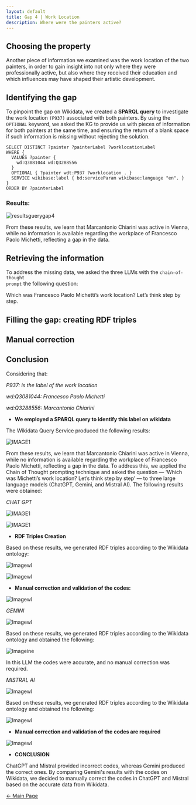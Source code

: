 ```yaml
---
layout: default
title: Gap 4 | Work Location
description: Where were the painters active? 
---
```


## Choosing the property

Another piece of information we examined was the work location of the two painters, in order to gain insight into not only where they were professionally active, but also where they received their education and which influences may have shaped their artistic development. 

## Identifying the gap

To pinpoint the gap on Wikidata, we created a **SPARQL query** to investigate the work location <code class="language-plaintext highlighter-rouge">(P937)</code>
associated with both painters. By using the <code class="language-plaintext highlighter-rouge">OPTIONAL</code> keyword, we asked the KG to provide us with pieces of information for both painters at the same time, and ensuring the return of a blank space if such information is missing without rejecting the solution. 

```sparql
SELECT DISTINCT ?painter ?painterLabel ?worklocationLabel
WHERE {
  VALUES ?painter {
    wd:Q3081044 wd:Q3288556
  }
  OPTIONAL { ?painter wdt:P937 ?worklocation . }
  SERVICE wikibase:label { bd:serviceParam wikibase:language "en". }
}
ORDER BY ?painterLabel
```

### Results: 

![resultsguerygap4](/abremipainters/assets/images/resquerygap4.png)

From these results, we learn that Marcantonio Chiarini was active in Vienna, while no information is available regarding the workplace of Francesco Paolo Michetti, reflecting a gap in the data.

## Retrieving the information

To address the missing data, we asked the three LLMs with the <code class="language-plaintext highlighter-rouge">chain-of-thought prompt</code> the following question: 

Which was Francesco Paolo Michetti’s work location? Let’s think step by step. 

## Filling the gap: creating RDF triples 

## Manual correction

## Conclusion


Considering that: 

*P937: is the label of the work location*

*wd:Q3081044: Francesco Paolo Michetti* 

*wd:Q3288556: Marcantonio Chiarini*



- **We employed a SPARQL query to identify this label on wikidata**

The Wikidata Query Service produced the following results: 

![IMAGE1](/abremipainters/assets/images/Immagine6.jpg)

From these results, we learn that Marcantonio Chiarini was active in Vienna, while no information is available regarding the workplace of Francesco Paolo Michetti, reflecting a gap in the data. To address this, we applied the Chain of Thought prompting technique and asked the question — ‘Which was Michetti’s work location? Let’s think step by step’ — to three large language models (ChatGPT, Gemini, and Mistral AI). The following results were obtained:

*CHAT GPT*

![IMAGE1](/abremipainters/assets/images/Immagine14.jpg)

![IMAGE1](/abremipainters/assets/images/Immagine15.jpg)

- **RDF Triples Creation**

Based on these results, we generated RDF triples according to the Wikidata ontology: 

![Imagewl](/abremipainters/assets/images/rdfworllocation1.png)

![Imagewl](/abremipainters/assets/images/rdfworllocation2.png)


- **Manual correction and validation of the codes:**

![Imagewl](/abremipainters/assets/images/rdfworklocatrion3.png)


*GEMINI*

![Imagewl](/abremipainters/assets/images/Immagine16.jpg)

Based on these results, we generated RDF triples according to the Wikidata ontology and obtained the following: 

![Imageine](/abremipainters/assets/images/WORKLOCATION.png)


In this LLM the codes were accurate, and no manual correction was required. 

*MISTRAL AI*

![Imagewl](/abremipainters/assets/images/Immagine17.jpg)


Based on these results, we generated RDF triples according to the Wikidata ontology and obtained the following:

![Imagewl](/abremipainters/assets/images/rdftripleserratimistral.png)


- **Manual correction and validation of the codes are required**

![Imagewl](/abremipainters/assets/images/gap4ultimaimmagine.png)
 
- **CONCLUSION**

ChatGPT and Mistral provided incorrect codes, whereas Gemini produced the correct ones. By comparing Gemini's results with the codes on Wikidata, we decided to manually correct the codes in ChatGPT and Mistral based on the accurate data from Wikidata. 

[← Main Page](./)





